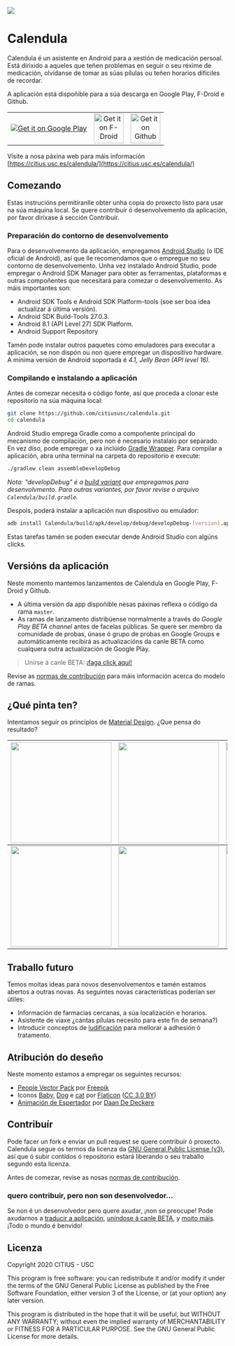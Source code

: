 ![](https://tec.citius.usc.es/calendula/github-assets/calendula_promo_google_play.png)
# Calendula

Calendula é un asistente en Android para a xestión de medicación persoal. Está dirixido a aqueles que teñen problemas en seguir o seu réxime de medicación, olvídanse de tomar as súas pílulas ou teñen horarios difíciles de recordar.

A aplicación está dispoñible para a súa descarga en Google Play, F-Droid e Github. 

<table>
    <tr>
        <td align="center"><a href="https://play.google.com/store/apps/details?id=es.usc.citius.servando.calendula"><img src="https://play.google.com/intl/en_us/badges/images/badge_new.png" alt="Get it on Google Play" ></a></td>
        <td align="center"><a href="https://f-droid.org/packages/es.usc.citius.servando.calendula/"><img src="https://gitlab.com/fdroid/artwork/raw/master/badge/get-it-on.png" alt="Get it on F-Droid" height="68"></a></td>
        <td align="center"><a href="https://github.com/citiususc/calendula/releases/latest"><img src="https://user-images.githubusercontent.com/663460/26973090-f8fdc986-4d14-11e7-995a-e7c5e79ed925.png" alt="Get it on Github" height="68"></a></td>
    </tr>
</table>

Visite a nosa páxina web para máis información [https://citius.usc.es/calendula/](https://citius.usc.es/calendula/)

## Comezando

Estas instrucións permitiranlle obter unha copia do proxecto listo para usar na súa máquina local. Se quere contribuír ó desenvolvemento da aplicación, por favor diríxase á sección Contribuír. 

### Preparación do contorno de desenvolvemento

Para o desenvolvemento da aplicación, empregamos [Android Studio](https://developer.android.com/studio/index.html) (o IDE oficial de Android), así que lle recomendamos que o empregue no seu contorno de desenvolvemento. Unha vez instalado Android Studio, pode empregar o Android SDK Manager para obter as ferramentas, plataformas e outras compoñentes que necesitará para comezar o desenvolvemento. As máis importantes son:

* Android SDK Tools e Android SDK Platform-tools (soe ser boa idea actualizar á última versión).
* Android SDK Build-Tools 27.0.3.
* Android 8.1 (API Level 27) SDK Platform.
* Android Support Repository

Tamén pode instalar outros paquetes como emuladores para executar a aplicación, se non dispón ou non quere empregar un dispositivo hardware. A mínima versión de Android soportada é *4.1, Jelly Bean (API level 16).*

### Compilando e instalando a aplicación

Antes de comezar necesita o código fonte, así que proceda a clonar este repositorio na súa máquina local:

```bash
git clone https://github.com/citiususc/calendula.git
cd calendula
```

Android Studio emprega Gradle como a compoñente principal do mecanismo de compilación, pero non é necesario instalalo por separado. En vez diso, pode empregar o xa inclúido [Gradle Wrapper](https://docs.gradle.org/current/userguide/gradle_wrapper.html). Para compilar a aplicación, abra unha terminal na carpeta do repositorio e execute:

```bash
./gradlew clean assembleDevelopDebug
```
*Nota: "developDebug" é a [build variant](https://developer.android.com/studio/build/build-variants.html) que empregamos para desenvolvmento. Para outras variantes, por favor revise o arquivo `Calendula/build.gradle`.*

Despois, poderá instalar a aplicación nun dispositivo ou emulador: 

```bash
adb install Calendula/build/apk/develop/debug/developDebug-[version].apk
```
Estas tarefas tamén se poden executar dende Android Studio con algúns clicks. 

## Versións da aplicación

Neste momento mantemos lanzamentos de Calendula en Google Play, F-Droid y Github.

 * A última versión da app dispoñible nesas páxinas reflexa o código da rama `master`.
 * As ramas de lanzamento distribúense normalmente a través do *Google Play BETA channel* antes de facelas públicas. Se quere ser membro da comunidade de probas, únase ó grupo de probas en Google Groups e automáticamente recibirá as actualizacións da canle BETA como cualquera outra actualización de Google Play. 
 
> Unirse á canle BETA: [¡faga click aquí!](https://play.google.com/apps/testing/es.usc.citius.servando.calendula)

Revise as [normas de contribución](CONTRIBUTING.md) para máis información acerca do modelo de ramas.

## ¿Qué pinta ten?

Intentamos seguir os principios de [Material Design](https://material.google.com/#). ¿Que pensa do resultado?

  | <img src="https://tec.citius.usc.es/calendula/github-assets/home.png" width="230px"/>  | <img src="https://tec.citius.usc.es/calendula/github-assets/agenda.png" width="230px"/> | <img src="https://tec.citius.usc.es/calendula/github-assets/schedules.png" width="230px"/>
  |:---:|:---:|:---:|
  | <img src="https://tec.citius.usc.es/calendula/github-assets/aviso.png" width="230px"/> | <img src="https://tec.citius.usc.es/calendula/github-assets/navdrawer.png" width="230px"/> | <img src="https://tec.citius.usc.es/calendula/github-assets/profile.png" width="230px"/>

## Traballo futuro

Temos moitas ideas para novos desenvolvementos e tamén estamos abertos a outras novas. As seguintes novas características poderían ser útiles:

* Información de farmacias cercanas, a súa localización e horarios. 
* Asistente de viaxe ¿cántas pílulas necesito para este fin de semana?)
* Introducir conceptos de [ludificación](https://en.wikipedia.org/wiki/Gamification) para mellorar a adhesión ó tratamento.

## Atribución do deseño

Neste momento estamos a empregar os seguintes recursos:

* [People Vector Pack](http://www.freepik.com/free-vector/people-avatars_761436.htm) por [Freepik](http://www.freepik.com)
* Iconos [Baby](http://www.flaticon.com/free-icon/baby_136272), [Dog](http://www.flaticon.com/free-icon/dog_194178) e [cat](http://www.flaticon.com/free-icon/cat_194179) por <a href="https://www.flaticon.com/" title="Flaticon">Flaticon</a> (<a href="http://creativecommons.org/licenses/by/3.0/" title="Creative Commons BY 3.0" target="_blank">CC 3.0 BY</a>)
* [Animación de Espertador](https://dribbble.com/shots/1114887-Alarm-Clock-GIF) por  [Daan De Deckere](http://daandd.be/)

## Contribuír

Pode facer un fork e enviar un pull request se quere contribuir ó proxecto. Calendula segue os termos da licenza da [GNU General Public License (v3)](LICENSE.md), así que ó subir contidos ó repositorio estará liberando o seu traballo segundo esta licenza. 

Antes de comezar, revise as nosas [normas de contribución](CONTRIBUTING.md).

### quero contribuir, pero non son desenvolvedor...

Se non é un desenvolvedor pero quere axudar, ¡non se preocupe! Pode axudarnos a [traducir a aplicación](CONTRIBUTING.md#help-with-app-translations), [uníndose á canle BETA](#app-versions), y [moito máis](CONTRIBUTING.md#i-would-like-to-contribute-but-im-not-a-developer). ¡Todo o mundo é benvido!

## Licenza

Copyright 2020 CITIUS - USC

This program is free software: you can redistribute it and/or modify
it under the terms of the GNU General Public License as published by
the Free Software Foundation, either version 3 of the License, or
(at your option) any later version.

This program is distributed in the hope that it will be useful,
but WITHOUT ANY WARRANTY; without even the implied warranty of
MERCHANTABILITY or FITNESS FOR A PARTICULAR PURPOSE.  See the
GNU General Public License for more details.
